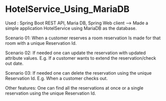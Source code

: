 # HotelService_Using_MariaDB

Used :  Spring Boot REST API, Maria DB, Spring Web client
--> Made a simple application HotelService using MariaDB as the database.

Scenario 01: When a customer reserves a room reservation Is made for that room with a unique Reservation Id. 

Scenario 02: If needed one can update the reservation with updated attribute values. E.g. If a customer wants to extend the reservation/check out date.
 
Scenario 03: If needed one can delete the reservation using the unique Reservation Id. E.g. When a customer checks out. 

Other features: One can find all the reservations at once or a single reservation using the unique Reservation Id.  

